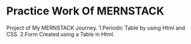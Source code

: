 # Practice Work Of MERNSTACK
Project of My MERNSTACK Journey. 
1.Periodic Table by using Html and CSS.
2.Form Created using a Table in Html.
